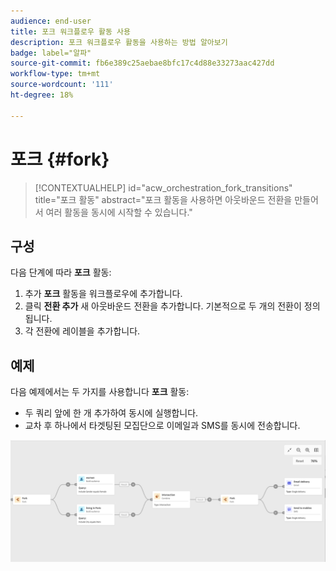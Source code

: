 ```yaml
---
audience: end-user
title: 포크 워크플로우 활동 사용
description: 포크 워크플로우 활동을 사용하는 방법 알아보기
badge: label="알파"
source-git-commit: fb6e389c25aebae8bfc17c4d88e33273aac427dd
workflow-type: tm+mt
source-wordcount: '111'
ht-degree: 18%

---
```



# 포크 {#fork}

>[!CONTEXTUALHELP]
>id="acw_orchestration_fork_transitions"
>title="포크 활동"
>abstract="포크 활동을 사용하면 아웃바운드 전환을 만들어서 여러 활동을 동시에 시작할 수 있습니다."

## 구성

다음 단계에 따라 **포크** 활동:

1. 추가 **포크** 활동을 워크플로우에 추가합니다.
1. 클릭 **전환 추가** 새 아웃바운드 전환을 추가합니다. 기본적으로 두 개의 전환이 정의됩니다.
1. 각 전환에 레이블을 추가합니다.

## 예제

다음 예제에서는 두 가지를 사용합니다 **포크** 활동:

* 두 쿼리 앞에 한 개 추가하여 동시에 실행합니다.
* 교차 후 하나에서 타겟팅된 모집단으로 이메일과 SMS를 동시에 전송합니다.

![](../assets/workflow-fork-example.png)

